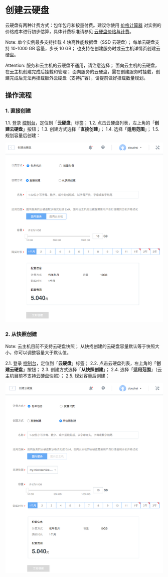 # 创建云硬盘

云硬盘有两种计费方式：包年包月和按量付费。建议你使用 [价格计算器](https://c.163.com/price) 对实例的价格成本进行初步估算，具体计费标准请参见 [云硬盘价格与计费](http://http://support.c.163.com/md.html#!平台服务/云硬盘/购买指南/云硬盘价格与计费.md)。

<span>Note:</span>
单个实例最多支持挂载 4 块高性能数据盘（SSD 云硬盘）；
每单云硬盘支持 10-1000 GB 容量，步长 10 GB；
也支持在创建服务时或云主机详情页创建云硬盘。

<span>Attention:</span>
服务和云主机的云硬盘不通用，请注意选择；
面向云主机的云硬盘，在云主机创建完成后挂载和管理；
面向服务的云硬盘，需在创建服务时挂载，创建完成后无法再挂载额外云硬盘（支持扩容），请提前做好挂载数量规划。

## 操作流程

### 1. 直接创建

1.1. 登录 [控制台](https://c.163.com/dashboard#/m/volume/)，定位到「**云硬盘**」标签；
1.2. 点击云硬盘列表，左上角的「**创建云硬盘**」按钮；
1.3. 创建方式选择「**直接创建**」；
1.4. 选择「**适用范围**」；
1.5. 规划容量后创建：

![](../image/创建云硬盘-直接创建.png)


### 2. 从快照创建

<span>Note:</span>
云主机目前不支持云硬盘快照；
从快找创建的云硬盘容量默认等于快照大小，你可以调整容量大于默认值。

2.1. 登录 [控制台](https://c.163.com/dashboard#/m/volume/)，定位到「**云硬盘**」标签；
2.2. 点击云硬盘列表，左上角的「**创建云硬盘**」按钮；
2.3. 创建方式选择「**从快照创建**」；
2.4. 选择「**适用范围**」（云主机目前不支持云硬盘快照）；
2.5. 规划容量后创建：

![](../image/创建云硬盘-从快照创建.png)
